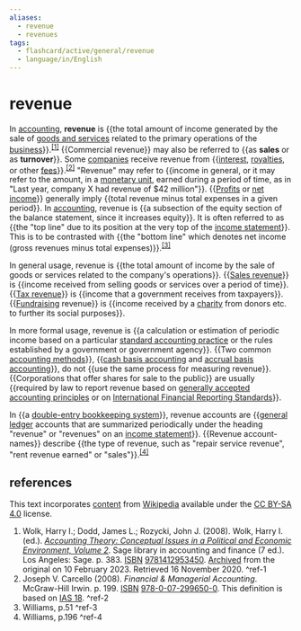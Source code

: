 ```yaml
---
aliases:
  - revenue
  - revenues
tags:
  - flashcard/active/general/revenue
  - language/in/English
---
```


# revenue

In [accounting](accounting.md), __revenue__ is {{the total amount of income generated by the sale of [goods and services](product%20(business).md) related to the primary operations of the [business](business.md)}}.<sup>[\[1\]](#^ref-1)</sup> {{Commercial revenue}} may also be referred to {{as __sales__ or as __turnover__}}. Some [companies](company.md) receive revenue from {{[interest](interest.md), [royalties](royalty%20payment.md), or other [fees](fee.md)}}.<sup>[\[2\]](#^ref-2)</sup> "Revenue" may refer to {{income in general, or it may refer to the amount, in a [monetary unit](currency.md), earned during a period of time, as in "Last year, company X had revenue of $42 million"}}. {{[Profits](profit%20(accounting).md) or [net income](net%20income.md)}} generally imply {{total revenue minus total expenses in a given period}}. In [accounting](accounting.md), revenue is {{a subsection of the equity section of the balance statement, since it increases equity}}. It is often referred to as {{the "top line" due to its position at the very top of the [income statement](income%20statement.md)}}. This is to be contrasted with {{the "bottom line" which denotes net income (gross revenues minus total expenses)}}.<sup>[\[3\]](#^ref-3)</sup> <!--SR:!2024-10-09,16,290!2024-10-10,17,290!2024-10-02,9,270!2024-10-03,10,270!2024-10-07,14,290!2024-10-08,15,290!2024-10-10,17,290!2024-10-02,13,270!2024-09-29,10,250!2024-10-09,16,290-->

In general usage, revenue is {{the total amount of income by the sale of goods or services related to the company's operations}}. {{[Sales revenue](sales%20(accounting).md)}} is {{income received from selling goods or services over a period of time}}. {{[Tax revenue](tax%20revenue.md)}} is {{income that a government receives from taxpayers}}. {{[Fundraising](fundraising.md) revenue}} is {{income received by a [charity](charitable%20organization.md) from donors etc. to further its social purposes}}. <!--SR:!2024-10-31,33,270!2024-10-01,12,270!2024-10-03,10,270!2024-10-06,13,290!2024-10-08,15,290!2024-10-07,14,290!2024-10-05,12,270-->

In more formal usage, revenue is {{a calculation or estimation of periodic income based on a particular [standard accounting practice](accounting%20standard.md) or the rules established by a government or government agency}}. {{Two common [accounting methods](basis%20of%20accounting.md)}}, {{[cash basis accounting](basis%20of%20accounting.md) and [accrual basis accounting](accrual.md)}}, do not {{use the same process for measuring revenue}}. {{Corporations that offer shares for sale to the public}} are usually {{required by law to report revenue based on [generally accepted accounting principles](accounting%20standard.md) or on [International Financial Reporting Standards](International%20Financial%20Reporting%20Standards.md)}}. <!--SR:!2024-10-02,13,270!2024-10-09,16,290!2024-10-09,16,290!2024-10-06,13,290!2024-10-10,17,290!2024-10-10,17,290-->

In {{a [double-entry bookkeeping system](double-entry%20bookkeeping.md)}}, revenue accounts are {{[general ledger](general%20ledger.md) accounts that are summarized periodically under the heading "revenue" or "revenues" on an [income statement](income%20statement.md)}}. {{Revenue account-names}} describe {{the type of revenue, such as "repair service revenue", "rent revenue earned" or "sales"}}.<sup>[\[4\]](#^ref-4)</sup> <!--SR:!2024-10-08,15,290!2024-10-04,11,270!2024-10-08,15,290!2024-09-30,11,270-->

## references

This text incorporates [content](https://en.wikipedia.org/wiki/revenue) from [Wikipedia](Wikipedia.md) available under the [CC BY-SA 4.0](https://creativecommons.org/licenses/by-sa/4.0/) license.

1. Wolk, Harry I.; Dodd, James L.; Rozycki, John J. (2008). Wolk, Harry I. (ed.). [_Accounting Theory: Conceptual Issues in a Political and Economic Environment, Volume 2_](https://books.google.com/books?id=d8PCu-A3RJ4C). Sage library in accounting and finance (7 ed.). Los Angeles: Sage. p. 383. [ISBN](ISBN.md) [9781412953450](https://en.wikipedia.org/wiki/Special%3ABookSources/9781412953450). [Archived](https://web.archive.org/web/20230210144111/https://books.google.com/books?id=d8PCu-A3RJ4C) from the original on 10 February 2023. Retrieved 16 November 2020. <a id="^ref-1"></a>^ref-1
2. Joseph V. Carcello (2008). _Financial & Managerial Accounting_. McGraw-Hill Irwin. p. 199. [ISBN](ISBN.md) [978-0-07-299650-0](https://en.wikipedia.org/wiki/Special%3ABookSources/978-0-07-299650-0). This definition is based on [IAS 18](International%20Financial%20Reporting%20Standards.md). <a id="^ref-2"></a>^ref-2
3. Williams, p.51 <a id="^ref-3"></a>^ref-3
4. Williams, p.196 <a id="^ref-4"></a>^ref-4
